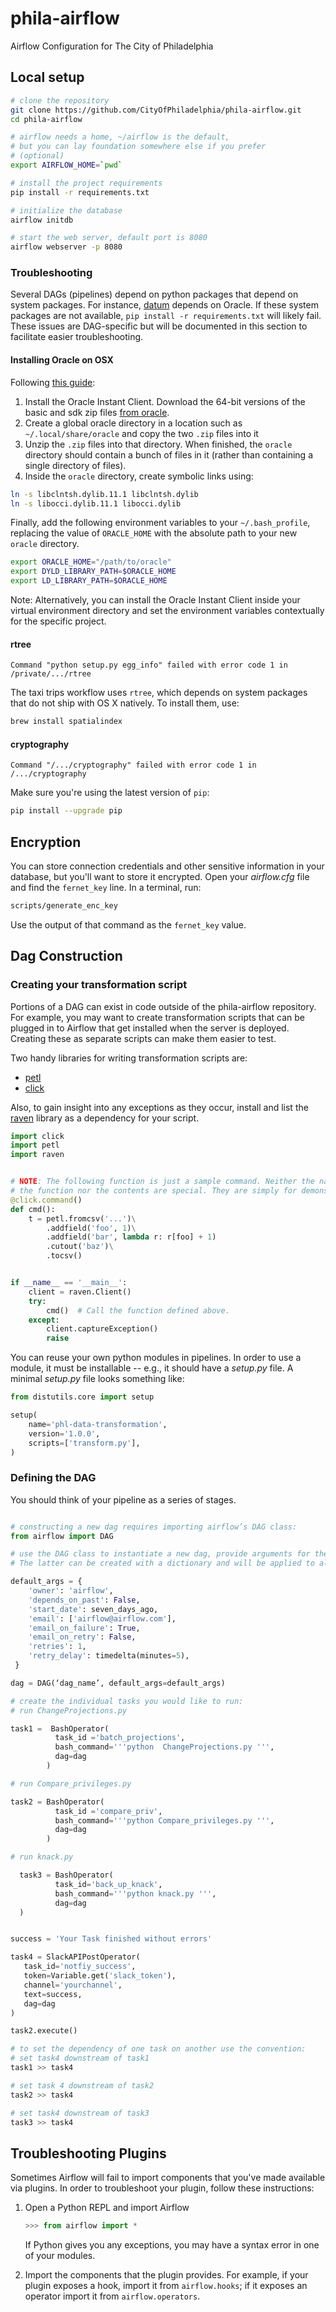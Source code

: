 # phila-airflow

Airflow Configuration for The City of Philadelphia

## Local setup

```bash
# clone the repository
git clone https://github.com/CityOfPhiladelphia/phila-airflow.git
cd phila-airflow

# airflow needs a home, ~/airflow is the default,
# but you can lay foundation somewhere else if you prefer
# (optional)
export AIRFLOW_HOME=`pwd`

# install the project requirements
pip install -r requirements.txt

# initialize the database
airflow initdb

# start the web server, default port is 8080
airflow webserver -p 8080
```

### Troubleshooting
Several DAGs (pipelines) depend on python packages that depend on system
packages. For instance, [datum](https://github.com/CityOfPhiladelphia/datum)
depends on Oracle. If these system packages are not available,
`pip install -r requirements.txt` will likely fail. These issues are
DAG-specific but will be documented in this section to facilitate easier
troubleshooting.

#### Installing Oracle on OSX
Following [this guide](https://web.archive.org/web/20160407232743/http://kevindalias.com/2014/03/26/how-to-set-up-cx_oracle-for-python-on-mac-os-x-10-89):

1. Install the Oracle Instant Client. Download the 64-bit versions of the basic and sdk zip files [from oracle](http://www.oracle.com/technetwork/topics/intel-macsoft-096467.html).
2. Create a global oracle directory in a location such as `~/.local/share/oracle` and copy the two `.zip` files into it
3. Unzip the `.zip` files into that directory. When finished, the `oracle` directory should contain a bunch of files in it (rather than containing a single directory of files).
4. Inside the `oracle` directory, create symbolic links using:

```bash
ln -s libclntsh.dylib.11.1 libclntsh.dylib
ln -s libocci.dylib.11.1 libocci.dylib
```

Finally, add the following environment variables to your `~/.bash_profile`, replacing the value of `ORACLE_HOME` with the absolute path to your new `oracle` directory.

```bash
export ORACLE_HOME="/path/to/oracle"
export DYLD_LIBRARY_PATH=$ORACLE_HOME
export LD_LIBRARY_PATH=$ORACLE_HOME
```
Note: Alternatively, you can install the Oracle Instant Client inside your virtual environment directory and set the environment variables contextually for the specific project.

#### rtree
```
Command "python setup.py egg_info" failed with error code 1 in /private/.../rtree
```
The taxi trips workflow uses `rtree`, which depends on system packages that do not ship with OS X natively. To install them, use:
```bash
brew install spatialindex
```

#### cryptography
```
Command "/.../cryptography" failed with error code 1 in /.../cryptography
```
Make sure you're using the latest version of `pip`:
```bash
pip install --upgrade pip
```

## Encryption

You can store connection credentials and other sensitive information in your
database, but you'll want to store it encrypted. Open your *airflow.cfg* file
and find the `fernet_key` line. In a terminal, run:

```bash
scripts/generate_enc_key
```

Use the output of that command as the `fernet_key` value.


## Dag Construction

### Creating your transformation script

Portions of a DAG can exist in code outside of the phila-airflow repository. For
example, you may want to create transformation scripts that can be plugged in
to Airflow that get installed when the server is deployed. Creating these as
separate scripts can make them easier to test.

Two handy libraries for writing transformation scripts are:
* [petl](https://petl.readthedocs.io/en/latest/)
* [click](http://click.pocoo.org/)

Also, to gain insight into any exceptions as they occur, install and list the
[raven](https://docs.sentry.io/hosted/clients/python/) library as a dependency
for your script.

```python
import click
import petl
import raven


# NOTE: The following function is just a sample command. Neither the name of
# the function nor the contents are special. They are simply for demonstration.
@click.command()
def cmd():
    t = petl.fromcsv('...')\
        .addfield('foo', 1)\
        .addfield('bar', lambda r: r[foo] + 1)
        .cutout('baz')\
        .tocsv()


if __name__ == '__main__':
    client = raven.Client()
    try:
        cmd()  # Call the function defined above.
    except:
        client.captureException()
        raise
```



You can reuse your own python modules in pipelines. In order to use a module,
it must be installable -- e.g., it should have a *setup.py* file. A minimal
*setup.py* file looks something like:

```python
from distutils.core import setup

setup(
    name='phl-data-transformation',
    version='1.0.0',
    scripts=['transform.py'],
)
```

### Defining the DAG

You should think of your pipeline as a series of stages.

```python

# constructing a new dag requires importing airflow’s DAG class:
from airflow import DAG

# use the DAG class to instantiate a new dag, provide arguments for the name, and default settings.
# The latter can be created with a dictionary and will be applied to all of your operators:

default_args = {
    'owner': 'airflow',
    'depends_on_past': False,
    'start_date': seven_days_ago,
    'email': ['airflow@airflow.com'],
    'email_on_failure': True,
    'email_on_retry': False,
    'retries': 1,
    'retry_delay': timedelta(minutes=5),
 }

dag = DAG(‘dag_name’, default_args=default_args)

# create the individual tasks you would like to run:
# run ChangeProjections.py

task1 =  BashOperator(
          task_id ='batch_projections',
          bash_command='''python  ChangeProjections.py ''',
          dag=dag
        )

# run Compare_privileges.py

task2 = BashOperator(
          task_id ='compare_priv',
          bash_command='''python Compare_privileges.py ''',
          dag=dag
        )

# run knack.py

  task3 = BashOperator(
          task_id='back_up_knack',
          bash_command='''python knack.py ''',
          dag=dag
  )


success = 'Your Task finished without errors'

task4 = SlackAPIPostOperator(
   task_id='notfiy_success',
   token=Variable.get('slack_token'),
   channel='yourchannel',
   text=success,
   dag=dag
)

task2.execute()

# to set the dependency of one task on another use the convention:
# set task4 downstream of task1
task1 >> task4

# set task 4 downstream of task2
task2 >> task4

# set task4 downstream of task3
task3 >> task4

```

## Troubleshooting Plugins

Sometimes Airflow will fail to import components that you've made available via plugins. In order to troubleshoot your plugin, follow these instructions:

1. Open a Python REPL and import Airflow

   ```python
   >>> from airflow import *
   ```

   If Python gives you any exceptions, you may have a syntax error in one of your modules.

2. Import the components that the plugin provides. For example, if your plugin exposes a hook, import it from `airflow.hooks`; if it exposes an operator import it from `airflow.operators`.
